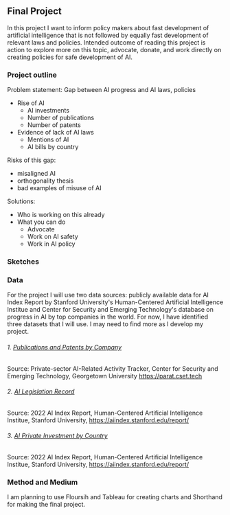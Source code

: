 ## Final Project

In this project I want to inform policy makers about fast development of artificial intelligence that is not followed by equally fast development of relevant laws and policies. Intended outcome of reading this project is action to explore more on this topic, advocate, donate, and work directly on creating policies for safe development of AI.

### Project outline

Problem statement: 
Gap between AI progress and AI laws, policies 
- Rise of AI 
  - AI investments 
  - Number of publications 
  - Number of patents
- Evidence of lack of AI laws
  - Mentions of AI 
  - AI bills by country

Risks of this gap: 
- misaligned AI 
- orthogonality thesis 
- bad examples of misuse of AI

Solutions:
- Who is working on this already
- What you can do
  - Advocate
  - Work on AI safety 
  - Work in AI policy 

### Sketches

<div class="flourish-embed flourish-chart" data-src="visualisation/11294553"><script src="https://public.flourish.studio/resources/embed.js"></script></div> 

<div class="flourish-embed flourish-chart" data-src="visualisation/11294652"><script src="https://public.flourish.studio/resources/embed.js"></script></div>

<div class="flourish-embed flourish-hierarchy" data-src="visualisation/11294737"><script src="https://public.flourish.studio/resources/embed.js"></script></div>

<div class="flourish-embed flourish-hierarchy" data-src="visualisation/11294737"><script src="https://public.flourish.studio/resources/embed.js"></script></div>

<div class="flourish-embed flourish-chart" data-src="visualisation/11294837"><script src="https://public.flourish.studio/resources/embed.js"></script></div>

### Data

For the project I will use two data sources: publicly available data for AI Index Report by Stanford University's Human-Centered Artificial Intelligence Institue and Center for Security and Emerging Technology's database on progress in AI by top companies in the world. For now, I have identified three datasets that I will use. I may need to find more as I develop my project.  

###### 1. [Publications and Patents by Company](/c_pubs.csv)
Source: Private-sector AI-Related Activity Tracker, Center for Security and Emerging Technology, Georgetown University https://parat.cset.tech 

###### 2. [AI Legislation Record](https://docs.google.com/spreadsheets/d/1oZPYsTA83zZYapwDKvrs39A8CRoNv6YamNPJJZtOKzE/edit#gid=614387978) 
Source: 2022 AI Index Report, Human-Centered Artificial Intelligence Institue, Stanford University, https://aiindex.stanford.edu/report/

###### 3. [AI Private Investment by Country](https://docs.google.com/spreadsheets/d/1HsBaNYXv4QR8DlIDqkMJaUx4fBy2N4bVX_Isfp7jUp8/edit#gid=0) 
Source: 2022 AI Index Report, Human-Centered Artificial Intelligence Institue, Stanford University, https://aiindex.stanford.edu/report/

### Method and Medium

I am planning to use Floursih and Tableau for creating charts and Shorthand for making the final project. 

